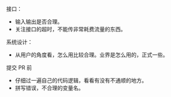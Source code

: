 
接口：
- 输入输出是否合理。
- 关注接口的超时，不能传非常耗费流量的东西。

系统设计：
- 从用户的角度看，怎么用比较合理。业界是怎么用的，正式一些。


提交 PR 前
- 仔细过一遍自己的代码逻辑，看看有没有不通顺的地方。
- 拼写错误，不合理的变量名。
